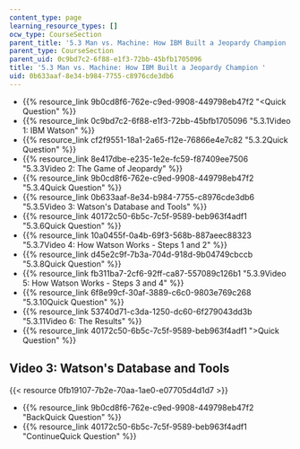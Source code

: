 ```yaml
---
content_type: page
learning_resource_types: []
ocw_type: CourseSection
parent_title: '5.3 Man vs. Machine: How IBM Built a Jeopardy Champion '
parent_type: CourseSection
parent_uid: 0c9bd7c2-6f88-e1f3-72bb-45bfb1705096
title: '5.3 Man vs. Machine: How IBM Built a Jeopardy Champion '
uid: 0b633aaf-8e34-b984-7755-c8976cde3db6
---
```


*   {{% resource_link 9b0cd8f6-762e-c9ed-9908-449798eb47f2 "\<Quick Question" %}}
*   {{% resource_link 0c9bd7c2-6f88-e1f3-72bb-45bfb1705096 "5.3.1Video 1: IBM Watson" %}}
*   {{% resource_link cf2f9551-18a1-2a65-f12e-76866e4e7c82 "5.3.2Quick Question" %}}
*   {{% resource_link 8e417dbe-e235-1e2e-fc59-f87409ee7506 "5.3.3Video 2: The Game of Jeopardy" %}}
*   {{% resource_link 9b0cd8f6-762e-c9ed-9908-449798eb47f2 "5.3.4Quick Question" %}}
*   {{% resource_link 0b633aaf-8e34-b984-7755-c8976cde3db6 "5.3.5Video 3: Watson's Database and Tools" %}}
*   {{% resource_link 40172c50-6b5c-7c5f-9589-beb963f4adf1 "5.3.6Quick Question" %}}
*   {{% resource_link 10a0455f-0a4b-69f3-568b-887aeec88323 "5.3.7Video 4: How Watson Works - Steps 1 and 2" %}}
*   {{% resource_link d45e2c9f-7b3a-704d-918d-9b04749cbccb "5.3.8Quick Question" %}}
*   {{% resource_link fb311ba7-2cf6-92ff-ca87-557089c126b1 "5.3.9Video 5: How Watson Works - Steps 3 and 4" %}}
*   {{% resource_link 6f8e99cf-30af-3889-c6c0-9803e769c268 "5.3.10Quick Question" %}}
*   {{% resource_link 53740d71-c3da-1250-dc60-6f279043dd3b "5.3.11Video 6: The Results" %}}
*   {{% resource_link 40172c50-6b5c-7c5f-9589-beb963f4adf1 "\>Quick Question" %}}

Video 3: Watson's Database and Tools
------------------------------------

{{< resource 0fb19107-7b2e-70aa-1ae0-e07705d4d1d7 >}}

*   {{% resource_link 9b0cd8f6-762e-c9ed-9908-449798eb47f2 "BackQuick Question" %}}
*   {{% resource_link 40172c50-6b5c-7c5f-9589-beb963f4adf1 "ContinueQuick Question" %}}